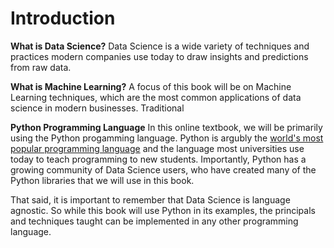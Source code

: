 # Introduction

**What is Data Science?**
Data Science is a wide variety of techniques and practices modern companies use today to draw insights and predictions from raw data. 

**What is Machine Learning?**
A focus of this book will be on Machine Learning techniques, which are the most common applications of data science in modern businesses. Traditional 

**Python Programming Language**
In this online textbook, we will be primarily using the Python progamming language.
Python is argubly the [world's most popular programming language](http://pypl.github.io/PYPL.html) and the language most universities use today to teach programming to new students.
Importantly, Python has a growing community of Data Science users, who have created many of the Python libraries that we will use in this book.

That said, it is important to remember that Data Science is language agnostic. So while this book will use Python in its examples, the principals and techniques taught can be implemented in any other programming language.